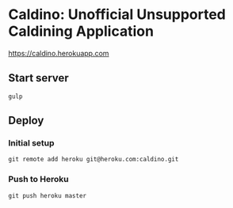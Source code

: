# Caldino: Unofficial Unsupported Caldining Application

https://caldino.herokuapp.com

## Start server

```
gulp
```

## Deploy

### Initial setup

```
git remote add heroku git@heroku.com:caldino.git
```

### Push to Heroku

```
git push heroku master
```
